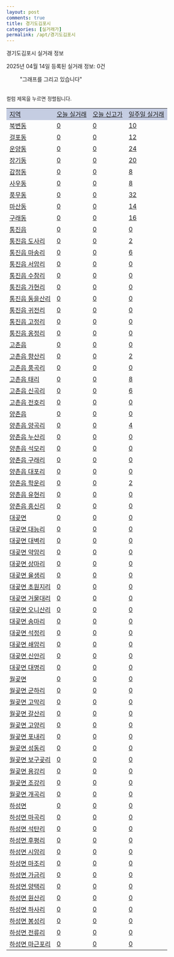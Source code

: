 ```yaml
---
layout: post
comments: true
title: 경기도김포시
categories: [실거래가]
permalink: /apt/경기도김포시
---
```


경기도김포시 실거래 정보

2025년 04월 14일 등록된 실거래 정보: 0건

<!--<script async src="https://pagead2.googlesyndication.com/pagead/js/adsbygoogle.js?client=ca-pub-3485438051770037"
 crossorigin="anonymous"></script>-->

<script type="text/javascript">
  google.charts.load('current', {'packages':['corechart']});
  google.charts.setOnLoadCallback(drawChart);

  function drawChart() {
    var data = google.visualization.arrayToDataTable([['거래일', '매매', '전월세', '전매'], ['21-01', 6, 5, 0], ['21-02', 0, 2, 0], ['21-03', 0, 4, 0], ['21-04', 0, 3, 0], ['21-05', 0, 5, 0], ['21-06', 0, 19, 0], ['21-07', 40, 178, 0], ['21-08', 557, 616, 0], ['21-09', 680, 964, 0], ['21-10', 478, 1045, 0], ['21-11', 196, 711, 0], ['21-12', 207, 703, 0], ['22-01', 124, 715, 0], ['22-02', 126, 784, 0], ['22-03', 176, 766, 0], ['22-04', 178, 869, 0], ['22-05', 283, 900, 0], ['22-06', 270, 1593, 0], ['22-07', 90, 1055, 0], ['22-08', 8, 262, 0], ['23-07', 1, 19, 0], ['23-08', 1, 7, 0], ['23-09', 0, 7, 0], ['23-10', 42, 116, 0], ['23-11', 372, 766, 0], ['23-12', 315, 1186, 1], ['24-01', 2, 19, 0], ['24-02', 1, 6, 0], ['24-03', 53, 116, 0], ['24-04', 419, 916, 0], ['24-05', 449, 1039, 0], ['24-06', 547, 1086, 0], ['24-07', 604, 1142, 0], ['24-08', 577, 1138, 1], ['24-09', 346, 1056, 4], ['24-10', 394, 493, 391], ['24-11', 125, 0, 125], ['24-12', 217, 217, 217], ['25-01', 234, 234, 234], ['25-02', 374, 374, 374], ['25-03', 356, 356, 356], ['25-04', 56, 56, 56]]);

    var options = {
      title: '최근 1년간 유형별 거래량 추이',
      legend: { position: 'bottom' }
    };

    setTimeout(function() {
        var chart = new google.visualization.LineChart(document.getElementById('columnchart_material'));
        chart.draw(data, (options));
        document.getElementById('loading').style.display = 'none';
        var dayLabel = (new Date()).getDay();
        if (dayLabel < 2) {
            sorttable.innerSortFunction.apply(document.getElementById('week'), []);
            sorttable.innerSortFunction.apply(document.getElementById('week'), []);        
        }
        else {
            sorttable.innerSortFunction.apply(document.getElementById('today'), []);
            sorttable.innerSortFunction.apply(document.getElementById('today'), []);
        }
    }, 200);

  }
</script>

<div id="loading" style="z-index:20; display: block; margin-left: 35px">"그래프를 그리고 있습니다"</div>
<div id="columnchart_material" style="width: 95%; margin-left: -35px; display: block"></div>
<!--<div style="width: 95%; margin-left: -35px; display: block">
      <script async src="https://pagead2.googlesyndication.com/pagead/js/adsbygoogle.js?client=ca-pub-3485438051770037"
          crossorigin="anonymous"></script>
      <ins class="adsbygoogle"
          style="display:block"
          data-ad-format="fluid"
          data-ad-layout-key="-fb+5w+4e-db+86"
          data-ad-client="ca-pub-3485438051770037"
          data-ad-slot="1827090281"></ins>
      <script>
          (adsbygoogle = window.adsbygoogle || []).push({});
      </script>
</div>-->
<br>

<font size='small' style='font-size: small;'>컬럼 제목을 누르면 정렬됩니다.</font>
<table class="sortable">
  <tr style='background-color: rgba(114, 132, 186,0.4);'>
    <td id="region"><a href="#">지역</a></td>
    <td id="today"><a href="#">오늘 실거래</a></td>
    <td id="today_new"><a href="#">오늘 신고가</a></td>
    <td id="week"><a href="#">일주일 실거래</a></td>
  </tr>

  
  <tr class="item">
    <td><a href="경기도김포시북변동">북변동</a></td>
    <td><a href="경기도김포시북변동">0</a></td>
    <td><a href="경기도김포시북변동">0</a></td>
    <td><a href="경기도김포시북변동">10</a></td>
  </tr>
    

  <tr class="item">
    <td><a href="경기도김포시걸포동">걸포동</a></td>
    <td><a href="경기도김포시걸포동">0</a></td>
    <td><a href="경기도김포시걸포동">0</a></td>
    <td><a href="경기도김포시걸포동">12</a></td>
  </tr>
    

  <tr class="item">
    <td><a href="경기도김포시운양동">운양동</a></td>
    <td><a href="경기도김포시운양동">0</a></td>
    <td><a href="경기도김포시운양동">0</a></td>
    <td><a href="경기도김포시운양동">24</a></td>
  </tr>
    

  <tr class="item">
    <td><a href="경기도김포시장기동">장기동</a></td>
    <td><a href="경기도김포시장기동">0</a></td>
    <td><a href="경기도김포시장기동">0</a></td>
    <td><a href="경기도김포시장기동">20</a></td>
  </tr>
    

  <tr class="item">
    <td><a href="경기도김포시감정동">감정동</a></td>
    <td><a href="경기도김포시감정동">0</a></td>
    <td><a href="경기도김포시감정동">0</a></td>
    <td><a href="경기도김포시감정동">8</a></td>
  </tr>
    

  <tr class="item">
    <td><a href="경기도김포시사우동">사우동</a></td>
    <td><a href="경기도김포시사우동">0</a></td>
    <td><a href="경기도김포시사우동">0</a></td>
    <td><a href="경기도김포시사우동">8</a></td>
  </tr>
    

  <tr class="item">
    <td><a href="경기도김포시풍무동">풍무동</a></td>
    <td><a href="경기도김포시풍무동">0</a></td>
    <td><a href="경기도김포시풍무동">0</a></td>
    <td><a href="경기도김포시풍무동">32</a></td>
  </tr>
    

  <tr class="item">
    <td><a href="경기도김포시마산동">마산동</a></td>
    <td><a href="경기도김포시마산동">0</a></td>
    <td><a href="경기도김포시마산동">0</a></td>
    <td><a href="경기도김포시마산동">14</a></td>
  </tr>
    

  <tr class="item">
    <td><a href="경기도김포시구래동">구래동</a></td>
    <td><a href="경기도김포시구래동">0</a></td>
    <td><a href="경기도김포시구래동">0</a></td>
    <td><a href="경기도김포시구래동">16</a></td>
  </tr>
    

  <tr class="item">
    <td><a href="경기도김포시통진읍">통진읍</a></td>
    <td><a href="경기도김포시통진읍">0</a></td>
    <td><a href="경기도김포시통진읍">0</a></td>
    <td><a href="경기도김포시통진읍">0</a></td>
  </tr>
    

  <tr class="item">
    <td><a href="경기도김포시통진읍도사리">통진읍 도사리</a></td>
    <td><a href="경기도김포시통진읍도사리">0</a></td>
    <td><a href="경기도김포시통진읍도사리">0</a></td>
    <td><a href="경기도김포시통진읍도사리">2</a></td>
  </tr>
    

  <tr class="item">
    <td><a href="경기도김포시통진읍마송리">통진읍 마송리</a></td>
    <td><a href="경기도김포시통진읍마송리">0</a></td>
    <td><a href="경기도김포시통진읍마송리">0</a></td>
    <td><a href="경기도김포시통진읍마송리">6</a></td>
  </tr>
    

  <tr class="item">
    <td><a href="경기도김포시통진읍서암리">통진읍 서암리</a></td>
    <td><a href="경기도김포시통진읍서암리">0</a></td>
    <td><a href="경기도김포시통진읍서암리">0</a></td>
    <td><a href="경기도김포시통진읍서암리">0</a></td>
  </tr>
    

  <tr class="item">
    <td><a href="경기도김포시통진읍수참리">통진읍 수참리</a></td>
    <td><a href="경기도김포시통진읍수참리">0</a></td>
    <td><a href="경기도김포시통진읍수참리">0</a></td>
    <td><a href="경기도김포시통진읍수참리">0</a></td>
  </tr>
    

  <tr class="item">
    <td><a href="경기도김포시통진읍가현리">통진읍 가현리</a></td>
    <td><a href="경기도김포시통진읍가현리">0</a></td>
    <td><a href="경기도김포시통진읍가현리">0</a></td>
    <td><a href="경기도김포시통진읍가현리">0</a></td>
  </tr>
    

  <tr class="item">
    <td><a href="경기도김포시통진읍동을산리">통진읍 동을산리</a></td>
    <td><a href="경기도김포시통진읍동을산리">0</a></td>
    <td><a href="경기도김포시통진읍동을산리">0</a></td>
    <td><a href="경기도김포시통진읍동을산리">0</a></td>
  </tr>
    

  <tr class="item">
    <td><a href="경기도김포시통진읍귀전리">통진읍 귀전리</a></td>
    <td><a href="경기도김포시통진읍귀전리">0</a></td>
    <td><a href="경기도김포시통진읍귀전리">0</a></td>
    <td><a href="경기도김포시통진읍귀전리">0</a></td>
  </tr>
    

  <tr class="item">
    <td><a href="경기도김포시통진읍고정리">통진읍 고정리</a></td>
    <td><a href="경기도김포시통진읍고정리">0</a></td>
    <td><a href="경기도김포시통진읍고정리">0</a></td>
    <td><a href="경기도김포시통진읍고정리">0</a></td>
  </tr>
    

  <tr class="item">
    <td><a href="경기도김포시통진읍옹정리">통진읍 옹정리</a></td>
    <td><a href="경기도김포시통진읍옹정리">0</a></td>
    <td><a href="경기도김포시통진읍옹정리">0</a></td>
    <td><a href="경기도김포시통진읍옹정리">0</a></td>
  </tr>
    

  <tr class="item">
    <td><a href="경기도김포시고촌읍">고촌읍</a></td>
    <td><a href="경기도김포시고촌읍">0</a></td>
    <td><a href="경기도김포시고촌읍">0</a></td>
    <td><a href="경기도김포시고촌읍">0</a></td>
  </tr>
    

  <tr class="item">
    <td><a href="경기도김포시고촌읍향산리">고촌읍 향산리</a></td>
    <td><a href="경기도김포시고촌읍향산리">0</a></td>
    <td><a href="경기도김포시고촌읍향산리">0</a></td>
    <td><a href="경기도김포시고촌읍향산리">2</a></td>
  </tr>
    

  <tr class="item">
    <td><a href="경기도김포시고촌읍풍곡리">고촌읍 풍곡리</a></td>
    <td><a href="경기도김포시고촌읍풍곡리">0</a></td>
    <td><a href="경기도김포시고촌읍풍곡리">0</a></td>
    <td><a href="경기도김포시고촌읍풍곡리">0</a></td>
  </tr>
    

  <tr class="item">
    <td><a href="경기도김포시고촌읍태리">고촌읍 태리</a></td>
    <td><a href="경기도김포시고촌읍태리">0</a></td>
    <td><a href="경기도김포시고촌읍태리">0</a></td>
    <td><a href="경기도김포시고촌읍태리">8</a></td>
  </tr>
    

  <tr class="item">
    <td><a href="경기도김포시고촌읍신곡리">고촌읍 신곡리</a></td>
    <td><a href="경기도김포시고촌읍신곡리">0</a></td>
    <td><a href="경기도김포시고촌읍신곡리">0</a></td>
    <td><a href="경기도김포시고촌읍신곡리">6</a></td>
  </tr>
    

  <tr class="item">
    <td><a href="경기도김포시고촌읍전호리">고촌읍 전호리</a></td>
    <td><a href="경기도김포시고촌읍전호리">0</a></td>
    <td><a href="경기도김포시고촌읍전호리">0</a></td>
    <td><a href="경기도김포시고촌읍전호리">0</a></td>
  </tr>
    

  <tr class="item">
    <td><a href="경기도김포시양촌읍">양촌읍</a></td>
    <td><a href="경기도김포시양촌읍">0</a></td>
    <td><a href="경기도김포시양촌읍">0</a></td>
    <td><a href="경기도김포시양촌읍">0</a></td>
  </tr>
    

  <tr class="item">
    <td><a href="경기도김포시양촌읍양곡리">양촌읍 양곡리</a></td>
    <td><a href="경기도김포시양촌읍양곡리">0</a></td>
    <td><a href="경기도김포시양촌읍양곡리">0</a></td>
    <td><a href="경기도김포시양촌읍양곡리">4</a></td>
  </tr>
    

  <tr class="item">
    <td><a href="경기도김포시양촌읍누산리">양촌읍 누산리</a></td>
    <td><a href="경기도김포시양촌읍누산리">0</a></td>
    <td><a href="경기도김포시양촌읍누산리">0</a></td>
    <td><a href="경기도김포시양촌읍누산리">0</a></td>
  </tr>
    

  <tr class="item">
    <td><a href="경기도김포시양촌읍석모리">양촌읍 석모리</a></td>
    <td><a href="경기도김포시양촌읍석모리">0</a></td>
    <td><a href="경기도김포시양촌읍석모리">0</a></td>
    <td><a href="경기도김포시양촌읍석모리">0</a></td>
  </tr>
    

  <tr class="item">
    <td><a href="경기도김포시양촌읍구래리">양촌읍 구래리</a></td>
    <td><a href="경기도김포시양촌읍구래리">0</a></td>
    <td><a href="경기도김포시양촌읍구래리">0</a></td>
    <td><a href="경기도김포시양촌읍구래리">0</a></td>
  </tr>
    

  <tr class="item">
    <td><a href="경기도김포시양촌읍대포리">양촌읍 대포리</a></td>
    <td><a href="경기도김포시양촌읍대포리">0</a></td>
    <td><a href="경기도김포시양촌읍대포리">0</a></td>
    <td><a href="경기도김포시양촌읍대포리">0</a></td>
  </tr>
    

  <tr class="item">
    <td><a href="경기도김포시양촌읍학운리">양촌읍 학운리</a></td>
    <td><a href="경기도김포시양촌읍학운리">0</a></td>
    <td><a href="경기도김포시양촌읍학운리">0</a></td>
    <td><a href="경기도김포시양촌읍학운리">2</a></td>
  </tr>
    

  <tr class="item">
    <td><a href="경기도김포시양촌읍유현리">양촌읍 유현리</a></td>
    <td><a href="경기도김포시양촌읍유현리">0</a></td>
    <td><a href="경기도김포시양촌읍유현리">0</a></td>
    <td><a href="경기도김포시양촌읍유현리">0</a></td>
  </tr>
    

  <tr class="item">
    <td><a href="경기도김포시양촌읍흥신리">양촌읍 흥신리</a></td>
    <td><a href="경기도김포시양촌읍흥신리">0</a></td>
    <td><a href="경기도김포시양촌읍흥신리">0</a></td>
    <td><a href="경기도김포시양촌읍흥신리">0</a></td>
  </tr>
    

  <tr class="item">
    <td><a href="경기도김포시대곶면">대곶면</a></td>
    <td><a href="경기도김포시대곶면">0</a></td>
    <td><a href="경기도김포시대곶면">0</a></td>
    <td><a href="경기도김포시대곶면">0</a></td>
  </tr>
    

  <tr class="item">
    <td><a href="경기도김포시대곶면대능리">대곶면 대능리</a></td>
    <td><a href="경기도김포시대곶면대능리">0</a></td>
    <td><a href="경기도김포시대곶면대능리">0</a></td>
    <td><a href="경기도김포시대곶면대능리">0</a></td>
  </tr>
    

  <tr class="item">
    <td><a href="경기도김포시대곶면대벽리">대곶면 대벽리</a></td>
    <td><a href="경기도김포시대곶면대벽리">0</a></td>
    <td><a href="경기도김포시대곶면대벽리">0</a></td>
    <td><a href="경기도김포시대곶면대벽리">0</a></td>
  </tr>
    

  <tr class="item">
    <td><a href="경기도김포시대곶면약암리">대곶면 약암리</a></td>
    <td><a href="경기도김포시대곶면약암리">0</a></td>
    <td><a href="경기도김포시대곶면약암리">0</a></td>
    <td><a href="경기도김포시대곶면약암리">0</a></td>
  </tr>
    

  <tr class="item">
    <td><a href="경기도김포시대곶면상마리">대곶면 상마리</a></td>
    <td><a href="경기도김포시대곶면상마리">0</a></td>
    <td><a href="경기도김포시대곶면상마리">0</a></td>
    <td><a href="경기도김포시대곶면상마리">0</a></td>
  </tr>
    

  <tr class="item">
    <td><a href="경기도김포시대곶면율생리">대곶면 율생리</a></td>
    <td><a href="경기도김포시대곶면율생리">0</a></td>
    <td><a href="경기도김포시대곶면율생리">0</a></td>
    <td><a href="경기도김포시대곶면율생리">0</a></td>
  </tr>
    

  <tr class="item">
    <td><a href="경기도김포시대곶면초원지리">대곶면 초원지리</a></td>
    <td><a href="경기도김포시대곶면초원지리">0</a></td>
    <td><a href="경기도김포시대곶면초원지리">0</a></td>
    <td><a href="경기도김포시대곶면초원지리">0</a></td>
  </tr>
    

  <tr class="item">
    <td><a href="경기도김포시대곶면거물대리">대곶면 거물대리</a></td>
    <td><a href="경기도김포시대곶면거물대리">0</a></td>
    <td><a href="경기도김포시대곶면거물대리">0</a></td>
    <td><a href="경기도김포시대곶면거물대리">0</a></td>
  </tr>
    

  <tr class="item">
    <td><a href="경기도김포시대곶면오니산리">대곶면 오니산리</a></td>
    <td><a href="경기도김포시대곶면오니산리">0</a></td>
    <td><a href="경기도김포시대곶면오니산리">0</a></td>
    <td><a href="경기도김포시대곶면오니산리">0</a></td>
  </tr>
    

  <tr class="item">
    <td><a href="경기도김포시대곶면송마리">대곶면 송마리</a></td>
    <td><a href="경기도김포시대곶면송마리">0</a></td>
    <td><a href="경기도김포시대곶면송마리">0</a></td>
    <td><a href="경기도김포시대곶면송마리">0</a></td>
  </tr>
    

  <tr class="item">
    <td><a href="경기도김포시대곶면석정리">대곶면 석정리</a></td>
    <td><a href="경기도김포시대곶면석정리">0</a></td>
    <td><a href="경기도김포시대곶면석정리">0</a></td>
    <td><a href="경기도김포시대곶면석정리">0</a></td>
  </tr>
    

  <tr class="item">
    <td><a href="경기도김포시대곶면쇄암리">대곶면 쇄암리</a></td>
    <td><a href="경기도김포시대곶면쇄암리">0</a></td>
    <td><a href="경기도김포시대곶면쇄암리">0</a></td>
    <td><a href="경기도김포시대곶면쇄암리">0</a></td>
  </tr>
    

  <tr class="item">
    <td><a href="경기도김포시대곶면신안리">대곶면 신안리</a></td>
    <td><a href="경기도김포시대곶면신안리">0</a></td>
    <td><a href="경기도김포시대곶면신안리">0</a></td>
    <td><a href="경기도김포시대곶면신안리">0</a></td>
  </tr>
    

  <tr class="item">
    <td><a href="경기도김포시대곶면대명리">대곶면 대명리</a></td>
    <td><a href="경기도김포시대곶면대명리">0</a></td>
    <td><a href="경기도김포시대곶면대명리">0</a></td>
    <td><a href="경기도김포시대곶면대명리">0</a></td>
  </tr>
    

  <tr class="item">
    <td><a href="경기도김포시월곶면">월곶면</a></td>
    <td><a href="경기도김포시월곶면">0</a></td>
    <td><a href="경기도김포시월곶면">0</a></td>
    <td><a href="경기도김포시월곶면">0</a></td>
  </tr>
    

  <tr class="item">
    <td><a href="경기도김포시월곶면군하리">월곶면 군하리</a></td>
    <td><a href="경기도김포시월곶면군하리">0</a></td>
    <td><a href="경기도김포시월곶면군하리">0</a></td>
    <td><a href="경기도김포시월곶면군하리">0</a></td>
  </tr>
    

  <tr class="item">
    <td><a href="경기도김포시월곶면고막리">월곶면 고막리</a></td>
    <td><a href="경기도김포시월곶면고막리">0</a></td>
    <td><a href="경기도김포시월곶면고막리">0</a></td>
    <td><a href="경기도김포시월곶면고막리">0</a></td>
  </tr>
    

  <tr class="item">
    <td><a href="경기도김포시월곶면갈산리">월곶면 갈산리</a></td>
    <td><a href="경기도김포시월곶면갈산리">0</a></td>
    <td><a href="경기도김포시월곶면갈산리">0</a></td>
    <td><a href="경기도김포시월곶면갈산리">0</a></td>
  </tr>
    

  <tr class="item">
    <td><a href="경기도김포시월곶면고양리">월곶면 고양리</a></td>
    <td><a href="경기도김포시월곶면고양리">0</a></td>
    <td><a href="경기도김포시월곶면고양리">0</a></td>
    <td><a href="경기도김포시월곶면고양리">0</a></td>
  </tr>
    

  <tr class="item">
    <td><a href="경기도김포시월곶면포내리">월곶면 포내리</a></td>
    <td><a href="경기도김포시월곶면포내리">0</a></td>
    <td><a href="경기도김포시월곶면포내리">0</a></td>
    <td><a href="경기도김포시월곶면포내리">0</a></td>
  </tr>
    

  <tr class="item">
    <td><a href="경기도김포시월곶면성동리">월곶면 성동리</a></td>
    <td><a href="경기도김포시월곶면성동리">0</a></td>
    <td><a href="경기도김포시월곶면성동리">0</a></td>
    <td><a href="경기도김포시월곶면성동리">0</a></td>
  </tr>
    

  <tr class="item">
    <td><a href="경기도김포시월곶면보구곶리">월곶면 보구곶리</a></td>
    <td><a href="경기도김포시월곶면보구곶리">0</a></td>
    <td><a href="경기도김포시월곶면보구곶리">0</a></td>
    <td><a href="경기도김포시월곶면보구곶리">0</a></td>
  </tr>
    

  <tr class="item">
    <td><a href="경기도김포시월곶면용강리">월곶면 용강리</a></td>
    <td><a href="경기도김포시월곶면용강리">0</a></td>
    <td><a href="경기도김포시월곶면용강리">0</a></td>
    <td><a href="경기도김포시월곶면용강리">0</a></td>
  </tr>
    

  <tr class="item">
    <td><a href="경기도김포시월곶면조강리">월곶면 조강리</a></td>
    <td><a href="경기도김포시월곶면조강리">0</a></td>
    <td><a href="경기도김포시월곶면조강리">0</a></td>
    <td><a href="경기도김포시월곶면조강리">0</a></td>
  </tr>
    

  <tr class="item">
    <td><a href="경기도김포시월곶면개곡리">월곶면 개곡리</a></td>
    <td><a href="경기도김포시월곶면개곡리">0</a></td>
    <td><a href="경기도김포시월곶면개곡리">0</a></td>
    <td><a href="경기도김포시월곶면개곡리">0</a></td>
  </tr>
    

  <tr class="item">
    <td><a href="경기도김포시하성면">하성면</a></td>
    <td><a href="경기도김포시하성면">0</a></td>
    <td><a href="경기도김포시하성면">0</a></td>
    <td><a href="경기도김포시하성면">0</a></td>
  </tr>
    

  <tr class="item">
    <td><a href="경기도김포시하성면마곡리">하성면 마곡리</a></td>
    <td><a href="경기도김포시하성면마곡리">0</a></td>
    <td><a href="경기도김포시하성면마곡리">0</a></td>
    <td><a href="경기도김포시하성면마곡리">0</a></td>
  </tr>
    

  <tr class="item">
    <td><a href="경기도김포시하성면석탄리">하성면 석탄리</a></td>
    <td><a href="경기도김포시하성면석탄리">0</a></td>
    <td><a href="경기도김포시하성면석탄리">0</a></td>
    <td><a href="경기도김포시하성면석탄리">0</a></td>
  </tr>
    

  <tr class="item">
    <td><a href="경기도김포시하성면후평리">하성면 후평리</a></td>
    <td><a href="경기도김포시하성면후평리">0</a></td>
    <td><a href="경기도김포시하성면후평리">0</a></td>
    <td><a href="경기도김포시하성면후평리">0</a></td>
  </tr>
    

  <tr class="item">
    <td><a href="경기도김포시하성면시암리">하성면 시암리</a></td>
    <td><a href="경기도김포시하성면시암리">0</a></td>
    <td><a href="경기도김포시하성면시암리">0</a></td>
    <td><a href="경기도김포시하성면시암리">0</a></td>
  </tr>
    

  <tr class="item">
    <td><a href="경기도김포시하성면마조리">하성면 마조리</a></td>
    <td><a href="경기도김포시하성면마조리">0</a></td>
    <td><a href="경기도김포시하성면마조리">0</a></td>
    <td><a href="경기도김포시하성면마조리">0</a></td>
  </tr>
    

  <tr class="item">
    <td><a href="경기도김포시하성면가금리">하성면 가금리</a></td>
    <td><a href="경기도김포시하성면가금리">0</a></td>
    <td><a href="경기도김포시하성면가금리">0</a></td>
    <td><a href="경기도김포시하성면가금리">0</a></td>
  </tr>
    

  <tr class="item">
    <td><a href="경기도김포시하성면양택리">하성면 양택리</a></td>
    <td><a href="경기도김포시하성면양택리">0</a></td>
    <td><a href="경기도김포시하성면양택리">0</a></td>
    <td><a href="경기도김포시하성면양택리">0</a></td>
  </tr>
    

  <tr class="item">
    <td><a href="경기도김포시하성면원산리">하성면 원산리</a></td>
    <td><a href="경기도김포시하성면원산리">0</a></td>
    <td><a href="경기도김포시하성면원산리">0</a></td>
    <td><a href="경기도김포시하성면원산리">0</a></td>
  </tr>
    

  <tr class="item">
    <td><a href="경기도김포시하성면하사리">하성면 하사리</a></td>
    <td><a href="경기도김포시하성면하사리">0</a></td>
    <td><a href="경기도김포시하성면하사리">0</a></td>
    <td><a href="경기도김포시하성면하사리">0</a></td>
  </tr>
    

  <tr class="item">
    <td><a href="경기도김포시하성면봉성리">하성면 봉성리</a></td>
    <td><a href="경기도김포시하성면봉성리">0</a></td>
    <td><a href="경기도김포시하성면봉성리">0</a></td>
    <td><a href="경기도김포시하성면봉성리">0</a></td>
  </tr>
    

  <tr class="item">
    <td><a href="경기도김포시하성면전류리">하성면 전류리</a></td>
    <td><a href="경기도김포시하성면전류리">0</a></td>
    <td><a href="경기도김포시하성면전류리">0</a></td>
    <td><a href="경기도김포시하성면전류리">0</a></td>
  </tr>
    

  <tr class="item">
    <td><a href="경기도김포시하성면마근포리">하성면 마근포리</a></td>
    <td><a href="경기도김포시하성면마근포리">0</a></td>
    <td><a href="경기도김포시하성면마근포리">0</a></td>
    <td><a href="경기도김포시하성면마근포리">0</a></td>
  </tr>
    


</table>


    
